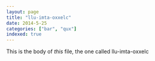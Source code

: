 ```yaml
---
layout: page
title: "llu-imta-oxxelc"
date: 2014-5-25
categories: ["bar", "qux"]
indexed: true
---
```

This is the body of _this_ file, the one called llu-imta-oxxelc
